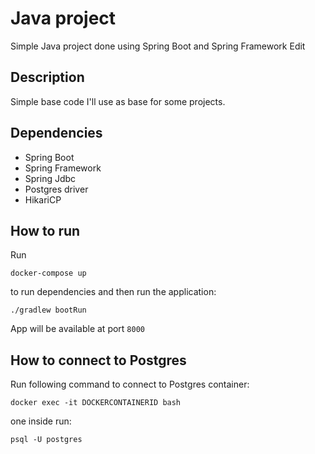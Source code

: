 # Java project
Simple Java project done using Spring Boot and Spring Framework Edit

## Description
Simple base code I'll use as base for some projects.

## Dependencies
- Spring Boot
- Spring Framework
- Spring Jdbc
- Postgres driver
- HikariCP

## How to run
Run 
```
docker-compose up
```
to run dependencies and then run the application:
```
./gradlew bootRun
```
App will be available at port `8000`

## How to connect to Postgres
Run following command to connect to Postgres container:
```
docker exec -it DOCKERCONTAINERID bash
```
one inside run:
```
psql -U postgres
```